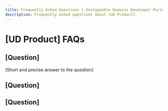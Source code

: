 ```yaml
---
title: Frequently Asked Questions | Unstoppable Domains Developer Portal
description: Frequently asked questions about [UD Product].
---
```


# [UD Product] FAQs

## [Question]

[Short and precise answer to the question]

## [Question]

## [Question]
